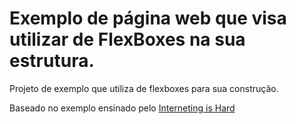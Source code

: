 # Exemplo de página web que visa utilizar de FlexBoxes na sua estrutura.

<p>Projeto de exemplo que utiliza de flexboxes para sua construção.</p>
<p>Baseado no exemplo ensinado pelo <a href="https://www.internetingishard.com/html-and-css/flexbox/">Interneting is Hard</a></p>